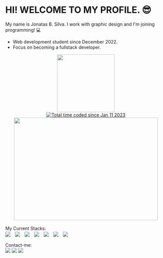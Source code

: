 # HI! WELCOME TO MY PROFILE. 😎 
My name is Jonatas B. Silva. I work with graphic design and I'm joining programming! 💻<br>
- Web development student since December 2022.
- Focus on becoming a fullstack developer.

<div align="center">
  <a href="https://github.com/JsCodeDevelopment">
  <img height="180em" src="https://github-readme-stats.vercel.app/api/top-langs/?username=JsCodeDevlopment&layout=compact&langs_count=7&theme=dracula"/>
  <br> <a href="https://wakatime.com/@9837910b-d4e0-464a-bdc3-e5aec7bdf5a6"><img src="https://wakatime.com/badge/user/9837910b-d4e0-464a-bdc3-e5aec7bdf5a6.svg" alt="Total time coded since Jan 11 2023" /></a><br>
    <a href="https://wakatime.com"><img src="https://wakatime.com/share/@Jonata/faf669e3-b556-4113-afaf-2cd662d5cb0b.png" width="450px" height="320px" /></a>
</div>
<div style="display: inline_block"><br>
My Current Stacks:<br>
  <img align="center" style="margin-right: 10px;" src="https://img.shields.io/badge/HTML-239120?style=for-the-badge&logo=html5&logoColor=white">
  <img align="center" style="margin-right: 10px;" src="https://img.shields.io/badge/CSS-239120?&style=for-the-badge&logo=css3&logoColor=white">
  <img align="center" style="margin-right: 10px;" src="https://img.shields.io/badge/JavaScript-F7DF1E?style=for-the-badge&logo=javascript&logoColor=black">
  <img align="center" style="margin-right: 10px;" src="https://img.shields.io/badge/TypeScript-007ACC?style=for-the-badge&logo=typescript&logoColor=white">
  <img align="center" style="margin-right: 10px;" src="https://img.shields.io/badge/React-20232A?style=for-the-badge&logo=react&logoColor=61DAFB">
  <img align="center" style="margin-right: 10px;" src="https://img.shields.io/badge/Tailwind_CSS-38B2AC?style=for-the-badge&logo=tailwind-css&logoColor=white">
  <img align="center" style="margin-right: 10px;" src="https://img.shields.io/badge/styled--components-DB7093?style=for-the-badge&logo=styled-components&logoColor=white">
</div><br>
 Contact-me:
<div> 
  <a href="https://instagram.com/jonatasilva14" target="_blank"><img src="https://img.shields.io/badge/-Instagram-%23E4405F?style=for-the-badge&logo=instagram&logoColor=white" target="_blank"></a>
  <a href = "mailto:jonatasilva118@gmail.com"><img src="https://img.shields.io/badge/-Gmail-%23333?style=for-the-badge&logo=gmail&logoColor=white" target="_blank"></a>
  <a href="https://www.linkedin.com/in/jscodedevelopment/" target="_blank"><img src="https://img.shields.io/badge/-LinkedIn-%230077B5?style=for-the-badge&logo=linkedin&logoColor=white" target="_blank"></a>
</div>


